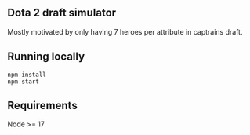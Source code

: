 ﻿## Dota 2 draft simulator

 Mostly motivated by only having  7 heroes per attribute in captrains draft. 

## Running locally
```npm install```  
```npm start```  

## Requirements  
Node >= 17
